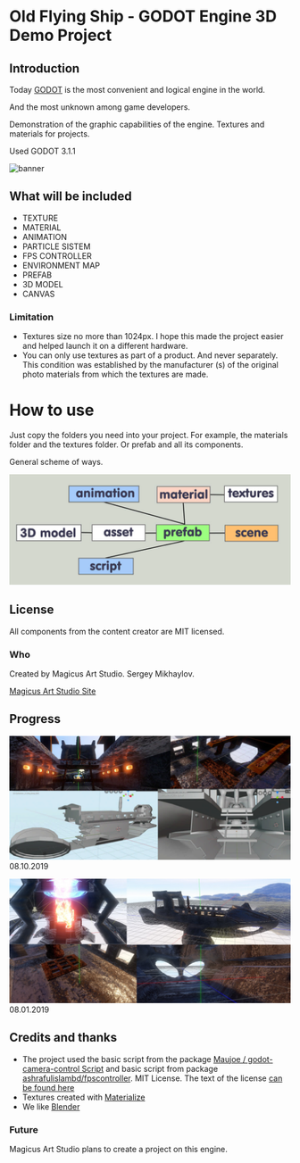 # Old Flying Ship - GODOT Engine 3D Demo Project #

## Introduction ##
Today [GODOT](https://godotengine.org/) is the most convenient and logical engine in the world.

And the most unknown among game developers.

Demonstration of the graphic capabilities of the engine. Textures and materials for projects.

Used GODOT 3.1.1

![banner
](Images/FaceGEDP_001.jpg)
## What will be included ##
+ TEXTURE
+ MATERIAL
+ ANIMATION
+ PARTICLE SISTEM
+ FPS CONTROLLER
+ ENVIRONMENT MAP
+ PREFAB
+ 3D MODEL
+ CANVAS
### Limitation ###
+ Textures size no more than 1024px. I hope this made the project easier and helped launch it on a different hardware.
+ You can only use textures as part of a product. And never separately. This condition was established by the manufacturer (s) of the original photo materials from which the textures are made.
# How to use #
Just copy the folders you need into your project. For example, the materials folder and the textures folder. Or prefab and all its components.

General scheme of ways.

![](Images/ways.jpg)
## License ##
All components from the content creator are MIT licensed.
### Who ###

Created by Magicus Art Studio. Sergey Mikhaylov.

 [Magicus Art Studio Site](https://magicus-art.com/)
## Progress ##

![](Images/Prro_go_001.jpg)
08.10.2019

![](Images/Prro_go_000.jpg)
08.01.2019
## Credits and thanks ##
+ The project used the basic script from the package
 [Maujoe / godot-camera-control Script](https://github.com/Maujoe/godot-camera-control) and basic script from package
  [ashrafulislambd/fpscontroller](https://github.com/ashrafulislambd/fpscontroller).
MIT License. The text of the license  [can be found here](https://github.com/godotengine/godot/blob/master/LICENSE.txt)
+ Textures created with [Materialize](https://github.com/BoundingBoxSoftware/Materialize)
+ We like [Blender](https://www.blender.org/)
### Future ###
Magicus Art Studio plans to create a project on this engine.

